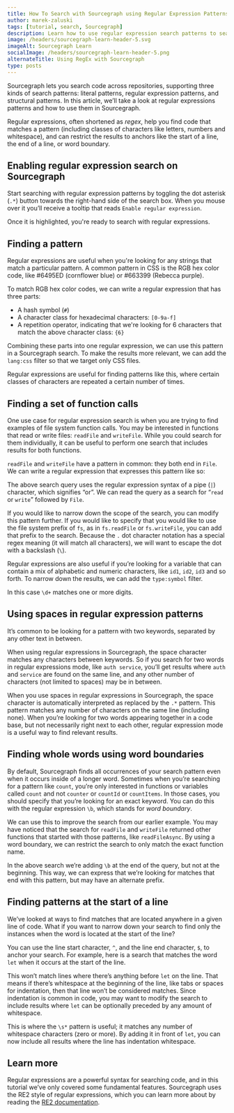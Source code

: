 ```yaml
---
title: How To Search with Sourcegraph using Regular Expression Patterns
author: marek-zaluski
tags: [tutorial, search, Sourcegraph]
description: Learn how to use regular expression search patterns to search code on Sourcegraph.
image: /headers/sourcegraph-learn-header-5.svg
imageAlt: Sourcegraph Learn
socialImage: /headers/sourcegraph-learn-header-5.png
alternateTitle: Using RegEx with Sourcegraph
type: posts
---
```


Sourcegraph lets you search code across repositories, supporting three kinds of search patterns: literal patterns, regular expression patterns, and structural patterns. In this article, we’ll take a look at regular expressions patterns and how to use them in Sourcegraph.

Regular expressions, often shortened as _regex_, help you find code that matches a pattern (including classes of characters like letters, numbers and whitespace), and can restrict the results to anchors like the start of a line, the end of a line, or word boundary.

## Enabling regular expression search on Sourcegraph

Start searching with regular expression patterns by toggling the dot asterisk (`.*`) button towards the right-hand side of the search box. When you mouse over it you’ll receive a tooltip that reads `Enable regular expression`.

<GifLikeVideo url="/tutorial-images/enable-regex.mp4"/>

Once it is highlighted, you're ready to search with regular expressions.

## Finding a pattern

Regular expressions are useful when you're looking for any strings that match a particular pattern. A common pattern in CSS is the RGB hex color code, like #6495ED (cornflower blue) or #663399 (Rebecca purple).

To match RGB hex color codes, we can write a regular expression that has three parts:

- A hash symbol (`#`)
- A character class for hexadecimal characters: `[0-9a-f]`
- A repetition operator, indicating that we're looking for 6 characters that match the above character class: `{6}`

Combining these parts into one regular expression, we can use this pattern in a Sourcegraph search. To make the results more relevant, we can add the `lang:css` filter so that we target only CSS files.

<SourcegraphInteractiveSearch initialUrl={initialUrl} initialAuthToken={initialAuthToken} initialQuery='querystring' />

<SourcegraphSearch query="#[0-9a-f]{6} lang:css" patternType="regexp"/>

Regular expressions are useful for finding patterns like this, where certain classes of characters are repeated a certain number of times.

## Finding a set of function calls

One use case for regular expression search is when you are trying to find examples of file system function calls. You may be interested in functions that read or write files: `readFile` and `writeFile`. While you could search for them individually, it can be useful to perform one search that includes results for both functions.

`readFile` and `writeFile` have a pattern in common: they both end in `File`. We can write a regular expression that expresses this pattern like so:

<SourcegraphSearch query="(read|write)File" patternType="regexp"/>

The above search query uses the regular expression syntax of a pipe (`|`) character, which signifies “or”. We can read the query as a search for “`read` or `write`” followed by `File`.

If you would like to narrow down the scope of the search, you can modify this pattern further. If you would like to specify that you would like to use the file system prefix of `fs`, as in `fs.readFile` or `fs.writeFile`, you can add that prefix to the search. Because the `.` dot character notation has a special regex meaning (it will match all characters), we will want to escape the dot with a backslash (`\`).

<SourcegraphSearch query="fs\.(read|write)File" patternType="regexp"/>

Regular expressions are also useful if you’re looking for a variable that can contain a mix of alphabetic and numeric characters, like `id1`, `id2`, `id3` and so forth. To narrow down the results, we can add the `type:symbol` filter.

<SourcegraphSearch query="id\d+ type:symbol" patternType="regexp"/>

In this case `\d+` matches one or more digits.

## Using spaces in regular expression patterns

It’s common to be looking for a pattern with two keywords, separated by any other text in between.

When using regular expressions in Sourcegraph, the space character matches any characters between keywords. So if you search for two words in regular expressions mode, like `auth service`, you’ll get results where `auth` and `service` are found on the same line, and any other number of characters (not limited to spaces) may be in between.

<SourcegraphSearch query="auth service" patternType="regexp"/>

When you use spaces in regular expressions in Sourcegraph, the space character is automatically interpreted as replaced by the `.*` pattern. This pattern matches any number of characters on the same line (including none). When you’re looking for two words appearing together in a code base, but not necessarily right next to each other, regular expression mode is a useful way to find relevant results.

## Finding whole words using word boundaries

By default, Sourcegraph finds all occurrences of your search pattern even when it occurs inside of a longer word. Sometimes when you’re searching for a pattern like `count`, you’re only interested in functions or variables called `count` and not `counter` or `countId` or `countItems`. In those cases, you should specify that you’re looking for an exact keyword. You can do this with the regular expression `\b`, which stands for _word boundary_.

<SourcegraphSearch query="\bcount\b" patternType="regexp"/>

We can use this to improve the search from our earlier example. You may have noticed that the search for `readFile` and `writeFile` returned other functions that started with those patterns, like `readFileAsync`. By using a word boundary, we can restrict the search to only match the exact function name.

<SourcegraphSearch query="(read|write)File\b" patternType="regexp"/>

In the above search we’re adding `\b` at the end of the query, but not at the beginning. This way, we can express that we’re looking for matches that end with this pattern, but may have an alternate prefix.

## Finding patterns at the start of a line

We’ve looked at ways to find matches that are located anywhere in a given line of code. What if you want to narrow down your search to find only the instances when the word is located at the start of the line?

You can use the line start character, `^`, and the line end character, `$`, to anchor your search. For example, here is a search that matches the word `let` when it occurs at the start of the line.

<SourcegraphSearch query="^let" patternType="regexp"/>

This won’t match lines where there’s anything before `let` on the line. That means if there’s whitespace at the beginning of the line, like tabs or spaces for indentation, then that line won’t be considered matches. Since indentation is common in code, you may want to modify the search to include results where `let` can be optionally preceded by any amount of whitespace.

This is where the `\s*` pattern is useful; it matches any number of whitespace characters (zero or more). By adding it in front of `let`, you can now include all results where the line has indentation whitespace.

<SourcegraphSearch query="^\s*let" patternType="regexp"/>

## Learn more

Regular expressions are a powerful syntax for searching code, and in this tutorial we’ve only covered some fundamental features. Sourcegraph uses the RE2 style of regular expressions, which you can learn more about by reading the [RE2 documentation](https://github.com/google/re2/wiki/Syntax).

<!-- When you’re looking for nested structures in your code, like matching brackets, argument lists, or if-then statements, then structural search can be helpful. Learn about structural search in the next article in this series. -->
